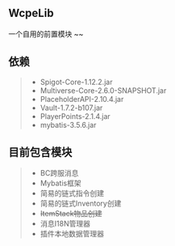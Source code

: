 ## WcpeLib
一个自用的前置模块 ~~
## 依赖
> - Spigot-Core-1.12.2.jar
> - Multiverse-Core-2.6.0-SNAPSHOT.jar
> - PlaceholderAPI-2.10.4.jar
> - Vault-1.7.2-b107.jar
> - PlayerPoints-2.1.4.jar
> - mybatis-3.5.6.jar
## 目前包含模块
> - BC跨服消息
> - Mybatis框架
> - 简易的链式指令创建
> - 简易的链式Inventory创建
> - <del>ItemStack物品创建</del>
> - 消息I18N管理器
> - 插件本地数据管理器